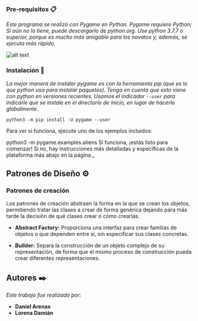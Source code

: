### Pre-requisitos 📋

_Este programa se realizó con Pygame en Python. Pygame requiere Python; Si aún no lo tiene, puede descargarlo de python.org. Use python 3.7.7 o superior, porque es mucho más amigable para los novatos y, además, se ejecuta más rápido._

![alt text](https://media.giphy.com/media/KAq5w47R9rmTuvWOWa/giphy.gif)

### Instalación 🔧

_La mejor manera de instalar pygame es con la herramienta pip (que es lo que python usa para instalar paquetes). Tenga en cuenta que esto viene con python en versiones recientes. Usamos el indicador ``` --user ``` para indicarle que se instale en el directorio de inicio, en lugar de hacerlo globalmente._

```
python3 -m pip install -U pygame --user
```
Para ver si funciona, ejecute uno de los ejemplos incluidos:

python3 -m pygame.examples.aliens
Si funciona, ¡estás listo para comenzar! Si no, hay instrucciones más detalladas y específicas de la plataforma más abajo en la página._

## Patrones de Diseño ⚙️

### Patrones de creación

Los patrones de creación abstraen la forma en la que se crean los objetos, permitiendo tratar las clases a crear de forma genérica dejando para más tarde la decisión de qué clases crear o cómo crearlas.

- **Abstract Factory:** Proporciona una interfaz para crear familias de objetos o que dependen entre sí, sin especificar sus clases concretas.

- **Builder:** Separa la construcción de un objeto complejo de su representación, de forma que el mismo proceso de construcción pueda crear diferentes representaciones.

## Autores ✒️

_Este trabajo fue realizado por:_

* **Daniel Arenas** 
* **Lorena Damián** 
